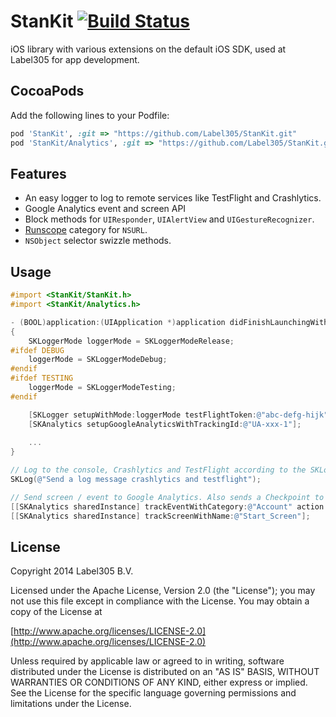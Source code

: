 StanKit [![Build Status](https://travis-ci.org/Label305/StanKit.svg?branch=master)](https://travis-ci.org/Label305/StanKit)
=======

iOS library with various extensions on the default iOS SDK, used at Label305 for app development.

CocoaPods
---------

Add the following lines to your Podfile:

```ruby
pod 'StanKit', :git => "https://github.com/Label305/StanKit.git"
pod 'StanKit/Analytics', :git => "https://github.com/Label305/StanKit.git"
```

Features
---------
* An easy logger to log to remote services like TestFlight and Crashlytics.
* Google Analytics event and screen API
* Block methods for `UIResponder`, `UIAlertView` and `UIGestureRecognizer`.
* [Runscope](http://runscope.com) category for `NSURL`.
* `NSObject` selector swizzle methods.

Usage
---------

```objective-c
#import <StanKit/StanKit.h>
#import <StanKit/Analytics.h>
```

```objective-c
- (BOOL)application:(UIApplication *)application didFinishLaunchingWithOptions:(NSDictionary *)launchOptions
{
    SKLoggerMode loggerMode = SKLoggerModeRelease;
#ifdef DEBUG
    loggerMode = SKLoggerModeDebug;
#endif
#ifdef TESTING
    loggerMode = SKLoggerModeTesting;
#endif

    [SKLogger setupWithMode:loggerMode testFlightToken:@"abc-defg-hijk" crashlyticsAPIKey:@"abcdefghijk"];
    [SKAnalytics setupGoogleAnalyticsWithTrackingId:@"UA-xxx-1"];
    
    ...
}
```

```objective-c
// Log to the console, Crashlytics and TestFlight according to the SKLoggerMode
SKLog(@"Send a log message crashlytics and testflight");
```
```objective-c
// Send screen / event to Google Analytics. Also sends a Checkpoint to Crashlytics and TestFlight.
[[SKAnalytics sharedInstance] trackEventWithCategory:@"Account" action:@"Login" label:nil value:nil];
[[SKAnalytics sharedInstance] trackScreenWithName:@"Start_Screen"];
```

License
---------
Copyright 2014 Label305 B.V.

Licensed under the Apache License, Version 2.0 (the "License");
you may not use this file except in compliance with the License.
You may obtain a copy of the License at

[http://www.apache.org/licenses/LICENSE-2.0](http://www.apache.org/licenses/LICENSE-2.0)

Unless required by applicable law or agreed to in writing, software
distributed under the License is distributed on an "AS IS" BASIS,
WITHOUT WARRANTIES OR CONDITIONS OF ANY KIND, either express or implied.
See the License for the specific language governing permissions and
limitations under the License.
